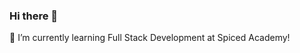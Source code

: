 ### Hi there 👋

🌱 I’m currently learning Full Stack Development at Spiced Academy!

<!--
**lourensvdzee/lourensvdzee** is a ✨ _special_ ✨ repository because its `README.md` (this file) appears on your GitHub profile.

Here are some ideas to get you started:

- 
-->
